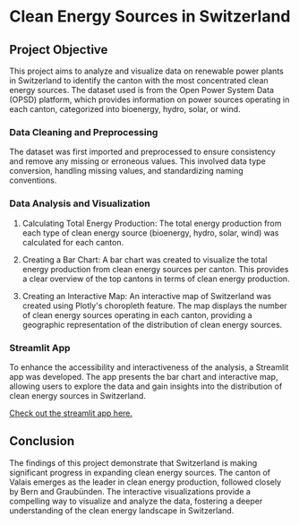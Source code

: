 # Clean Energy Sources in Switzerland

## Project Objective
This project aims to analyze and visualize data on renewable power plants in Switzerland to identify the canton with the most concentrated clean energy sources. The dataset used is from the Open Power System Data (OPSD) platform, which provides information on power sources operating in each canton, categorized into bioenergy, hydro, solar, or wind.

### Data Cleaning and Preprocessing
The dataset was first imported and preprocessed to ensure consistency and remove any missing or erroneous values. This involved data type conversion, handling missing values, and standardizing naming conventions.

### Data Analysis and Visualization
1. Calculating Total Energy Production: The total energy production from each type of clean energy source (bioenergy, hydro, solar, wind) was calculated for each canton.

2. Creating a Bar Chart: A bar chart was created to visualize the total energy production from clean energy sources per canton. This provides a clear overview of the top cantons in terms of clean energy production.

3. Creating an Interactive Map: An interactive map of Switzerland was created using Plotly's choropleth feature. The map displays the number of clean energy sources operating in each canton, providing a geographic representation of the distribution of clean energy sources.

### Streamlit App
To enhance the accessibility and interactiveness of the analysis, a Streamlit app was developed. The app presents the bar chart and interactive map, allowing users to explore the data and gain insights into the distribution of clean energy sources in Switzerland.

[Check out the streamlit app here.](https://clean-energy-switzerland.streamlit.app/)

## Conclusion
The findings of this project demonstrate that Switzerland is making significant progress in expanding clean energy sources. The canton of Valais emerges as the leader in clean energy production, followed closely by Bern and Graubünden. The interactive visualizations provide a compelling way to visualize and analyze the data, fostering a deeper understanding of the clean energy landscape in Switzerland.




